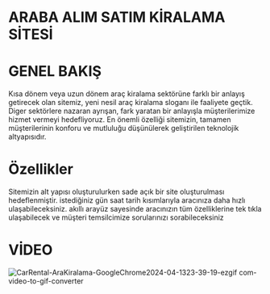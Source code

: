 # ARABA ALIM SATIM KİRALAMA SİTESİ

# GENEL BAKIŞ
Kısa dönem veya uzun dönem araç kiralama sektörüne farklı bir anlayış getirecek olan sitemiz, yeni nesil araç kiralama sloganı ile faaliyete geçtik. Diger sektörlere nazaran ayrışan, fark yaratan bir anlayışla müşterilerimize hizmet vermeyi hedefliyoruz.
En önemli özelliği sitemizin, tamamen müşterilerinin konforu ve mutluluğu düşünülerek geliştirilen teknolojik altyapısıdır.

# Özellikler
Sitemizin alt yapısı oluşturulurken sade açık bir site oluşturulması hedeflenmiştir.
istediğiniz gün saat tarih kısımlarıyla aracınıza daha hızlı ulaşabileceksiniz.
akıllı arayüz sayesinde aracınızın tüm özelliklerine tek tıkla ulaşabilecek ve müşteri temsilcimize sorularınızı sorabileceksiniz

# VİDEO
![CarRental-AraKiralama-GoogleChrome2024-04-1323-39-19-ezgif com-video-to-gif-converter](https://github.com/enesyildiz1/CAR_PROJECT/assets/164679866/978f87c8-89a4-4208-9b3e-783369f1d546)
